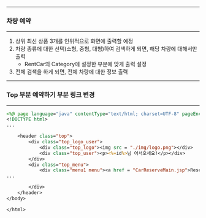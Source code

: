 -----
### 차량 예약
-----
1. 상위 최신 상품 3개를 인위적으로 화면에 출력할 예정
2. 차량 종류에 대한 선택(소형, 중형, 대형)하여 검색하게 되면, 해당 차량에 대해서만 출력
   - RentCar의 Category에 설정한 부분에 맞게 출력 설정  
3. 전체 검색을 하게 되면, 전체 차량에 대한 정보 출력

-----
### Top 부분 예약하기 부분 링크 변경
-----
```jsp
<%@ page language="java" contentType="text/html; charset=UTF-8" pageEncoding="UTF-8"%>
<!DOCTYPE html>
...

    <header class="top">
        <div class="top_logo_user">
            <div class="top_logo"><img src = "./img/logo.png"></div>
            <div class="top_user"><p><%=id%>님 어서오세요!</p></div>
        </div>
        <div class="top_menu">
            <div class="menu1 menu"><a href = "CarReserveMain.jsp">Reservation</a></div>
...

        </div>
    </header>
</body>

</html>
```
